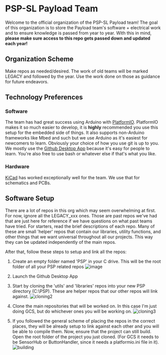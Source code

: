 # PSP-SL Payload Team
Welcome to the official organization of the PSP-SL Payload team!
The goal of this organization is to store the Payload team's software + electrical work and to ensure knowledge is passed from year to year. With this in mind, **please make sure access to this repo gets passed down and updated each year!**


## Organization Scheme
Make repos as needed/desired. The work of old teams will be marked LEGACY and followed by the year. Use the work done on those as guidance for future endeavors.

## Technology Preferences
### Software
The team has had great success using Arduino with [PlatformIO](https://platformio.org/). PlatformIO makes it so much easier to develop, it is **highly** recommended you use this setup for the embedded side of things. It also supports non-Arduino frameworks like Mbed and such but we use Arduino as it's easiest for newcomers to learn.
Obviously your choice of how you use git is up to you. We mostly use the [Github Desktop App](https://desktop.github.com/) because it's easy for people to learn. You're also free to use bash or whatever else if that's what you like.
### Hardware
[KiCad](https://www.kicad.org/) has worked exceptionally well for the team. We use that for schematics and PCBs. 

## Software Setup
There are a lot of repos in this org which may seem overwhelming at first. For now, ignore all the LEGACY_xxx ones. Those are past repos we've had that are just here for reference if we have questions on what past teams have tried. For starters, read the brief descriptions of each repo. Many of these are small 'helper' repos that contain our libraries, utility functions, and other things that we want universal throughout all our projects. This way they can be updated independently of the main repos.

After that, follow these steps to setup and link all the repos:
1. Create an empty folder named 'PSP' in your C drive. This will be the root folder of all your PSP related repos
 ![image](https://user-images.githubusercontent.com/67335671/173953442-e841642a-dc49-4e82-a292-65fcd60e891c.png)
 
 
2. Launch the Github Desktop App


4. Start by cloning the 'utils' and 'libraries' repos into your new PSP directory (C:\PSP\). These are helper repos that our other repos will link against. 
![cloning2](https://user-images.githubusercontent.com/67335671/173955429-8815b907-e45f-4516-9b6c-2c6effbdac3e.gif)


5. Clone the main repositories that will be worked on. In this case I'm just doing GCS, but do whichever ones you will be working on.
![cloning3](https://user-images.githubusercontent.com/67335671/173982976-74d16ae6-841f-4a22-99df-84f195f0582c.gif)


6. If you followed the general scheme of placing the repos in the correct places, they will be already setup to link against each other and you will be able to compile them. Now, ensure that the project can still build. Open the root folder of the project you just cloned. (For GCS it needs to be SensorHub or ButtonHandler, since it needs a platformio.ini file in it).
![building](https://user-images.githubusercontent.com/67335671/173985598-f59468d3-58bd-41df-80b1-2a0cc77b2601.gif)


